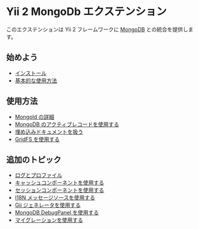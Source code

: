 Yii 2 MongoDb エクステンション
==============================

このエクステンションは Yii 2 フレームワークに [MongoDB](http://www.mongodb.org/) との統合を提供します。

始めよう
--------

* [インストール](installation.md)
* [基本的な使用方法](basic-usage.md)

使用方法
--------

* [MongoId の詳細](usage-mongoid.md)
* [MongoDB のアクティブレコードを使用する](usage-ar.md)
* [埋め込みドキュメントを扱う](usage-embedded-documents.md)
* [GridFS を使用する](usage-gridfs.md)

追加のトピック
--------------

* [ログとプロファイル](topics-logging.md)
* [キャッシュコンポーネントを使用する](topics-cache.md)
* [セッションコンポーネントを使用する](topics-session.md)
* [I18N メッセージソースを使用する](topics-i18n-message-source.md)
* [Gii ジェネレータを使用する](topics-gii.md)
* [MongoDB DebugPanel を使用する](topics-debug.md)
* [マイグレーションを使用する](topics-migrations.md)

